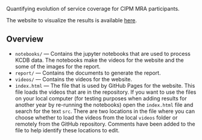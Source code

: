 Quantifying evolution of service coverage for CIPM MRA participants.

The website to visualize the results is available [here](https://mslnz.github.io/service-coverage-evolution/).

## Overview

* `notebooks/` &mdash; Contains the jupyter notebooks that are used to process KCDB data. The notebooks make the videos for the website and the some of the images for the report.
* `report/` &mdash; Contains the documents to generate the report.
* `videos/` &mdash; Contains the videos for the website.
* `index.html` &mdash; The file that is used by GitHub Pages for the website. This file loads the videos that are in the repository. If you want to use the files on your local computer (for testing purposes when adding results for another year by re-running the notebooks) open the `index.html` file and search for the text `src`. There are two locations in the file where you can choose whether to load the videos from the local `videos` folder or remotely from the GitHub repository. Comments have been added to the file to help identify these locations to edit.
